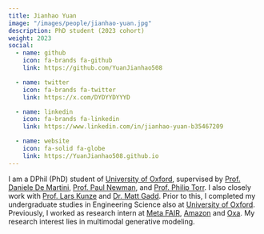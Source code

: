 ```yaml
---
title: Jianhao Yuan
image: "/images/people/jianhao-yuan.jpg"
description: PhD student (2023 cohort)
weight: 2023
social:
  - name: github
    icon: fa-brands fa-github
    link: https://github.com/YuanJianhao508

  - name: twitter
    icon: fa-brands fa-twitter
    link: https://x.com/DYDYYDYYYD

  - name: linkedin
    icon: fa-brands fa-linkedin
    link: https://www.linkedin.com/in/jianhao-yuan-b35467209

  - name: website
    icon: fa-solid fa-globe
    link: https://YuanJianhao508.github.io
---
```


I am a DPhil (PhD) student of [University of Oxford](https://www.ox.ac.uk/), supervised by [Prof. Daniele De Martini](https://ori.ox.ac.uk/people/daniele-de-martini/), [Prof. Paul Newman](https://www.ori.ox.ac.uk/people/paul-newman/), and [Prof. Philip Torr](https://www.robots.ox.ac.uk/~phst/). I also closely work with [Prof. Lars Kunze](https://ori.ox.ac.uk/people/lars-kunze/) and [Dr. Matt Gadd](https://mttgdd.github.io/). Prior to this, I completed my undergraduate studies in Engineering Science also at [University of Oxford](https://www.ox.ac.uk/). Previously, I worked as research intern at [Meta FAIR](https://ai.meta.com/research/), [Amazon](https://www.amazon.science/) and [Oxa](https://oxa.tech/). My research interest lies in multimodal generative modeling.